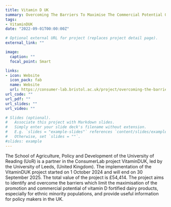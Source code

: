 ```yaml
---
title: Vitamin D UK
summary: Overcoming The Barriers To Maximise The Commercial Potential Of Vitamin D Fortified Dairy Products In The United Kingdom
tags:
- VitaminDUK
date: "2022-09-01T00:00:00Z"

# Optional external URL for project (replaces project detail page).
external_link: ""

image:
  caption: ""
  focal_point: Smart

links:
- icon: Website
  icon_pack: fab  
  name: Website
  url: https://consumer-lab.bristol.ac.uk/project/overcoming-the-barriers-to-maximise-the-commercial-potential-of-vitamin-d-fortified-dairy-products-in-the-united-kingdom/
url_code: ""
url_pdf: ""
url_slides: ""
url_video: ""

# Slides (optional).
#   Associate this project with Markdown slides.
#   Simply enter your slide deck's filename without extension.
#   E.g. `slides = "example-slides"` references `content/slides/example-slides.md`.
#   Otherwise, set `slides = ""`.
#slides: example
---
```


The School of Agriculture, Policy and Development of the University of Reading (UoR) is a partner in the ConsumerLab project VitaminDUK, led by the University of Leeds, (United Kingdom). The implementation of the VitaminDUK project started on 1 October 2024 and will end on 30 September 2025. The total value of the project is £54,414. The project aims to identify and overcome the barriers which limit the maximisation of the promotion and commercial potential of vitamin D fortified dairy products, especially for ethnic minority populations, and provide useful information for policy makers in the UK.

